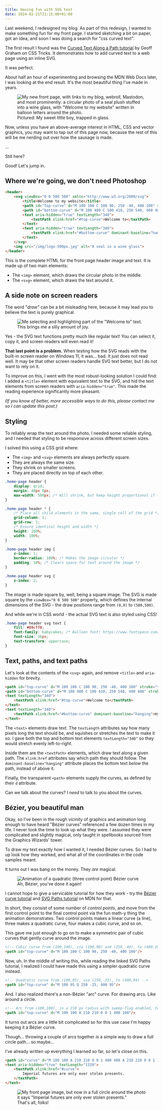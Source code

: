 ```yaml
---
title: Having fun with SVG text
date: 2024-02-21T21:15:00+01:00
---
```


Last weekend, I redesigned my blog. As part of this redesign, I wanted to make something fun for my front page. I started sketching a bit on paper, got an idea, and soon I was doing a search for "css curved text".

The first result I found was the [Curved Text Along a Path tutorial](https://css-tricks.com/snippets/svg/curved-text-along-path/) by Geoff Graham on CSS Tricks. It demonstrates how to add curved text to a web page using an inline SVG.

It was perfect.

About half an hour of experimenting and browsing the MDN Web Docs later, I was looking at the end result. It's the most beautiful thing I've made in years.

<figure>
    <img
        src="/img/2024-02-18-front-page-screenshot.jpg"
        alt="My new front page, with links to my blog, webroll, Mastodon, and most prominently: a circular photo of a seal plush stuffed into a wine glass, with &quot;Welcome to my website&quot; written in balloon letters around the photo.">
    <figcaption>Pictured: My sweet little boy, trapped in glass.</figcaption>
</figure>

Now, unless you have an above-average interest in HTML, CSS and vector graphics, you may want to tap out of this page now, because the rest of this will be me nerding out over how the sausage is made.

...

Still here?

Good! Let's jump in.

## Where we're going, we don't need Photoshop

```html
<header>
    <svg viewBox="0 0 500 500" xmlns="http://www.w3.org/2000/svg">
        <title>Welcome to my website</title>
        <path id="top-curve" d="M 100 100 C 100 90, 250 -40, 400 100" stroke="transparent" fill="transparent"/>
        <path id="bottom-curve" d="M 100 400 C 100 410, 250 540, 400 400" stroke="transparent" fill="transparent"/>
        <text aria-hidden="true" textLength="340">
            <textPath xlink:href="#top-curve">Welcome to</textPath>
        </text>
        <text aria-hidden="true" textLength="340">
            <textPath xlink:href="#bottom-curve" dominant-baseline="hanging">my website</textPath>
        </text>
    </svg>
    <img src="/img/logo-500px.jpg" alt="A seal in a wine glass">
</header>
```

This is the complete HTML for the front page header image and text. It is made up of two main elements:

- The `<img>` element, which draws the circular photo in the middle.
- The `<svg>` element, which draws the text around it.

## A side note on screen readers

The word _"draw"_ can be a bit misleading here, because it may lead you to believe the text is purely graphical.

<figure>
    <img
        src="/img/2024-02-18-front-page-marked-text-v2.jpg"
        alt="Me selecting and highlighting part of the &quot;Welcome to&quot; text.">
    <figcaption>This brings me a silly amount of joy.</figcaption>
</figure>

Yes - the SVG text functions pretty much like regular text! You can select it, copy it, and screen readers will even read it!

**That last point is a problem.** When testing how the SVG reads with the built-in screen reader on Windows 11, it was... bad. It just does not read well. It may be that other screen readers handle SVG text better, but I do not want to rely on it.

To improve on this, I went with the most robust-looking solution I could find: I added a `<title>` element with equivalent text to the SVG, and hid the text elements from screen readers with `aria-hidden="true"`. This made the reading experience significantly more pleasant.

_(If you know of better, more accessible ways to do this, please contact me so I can update this post.)_

## Styling

To reliably wrap the text around the photo, I needed some reliable styling, and I needed that styling to be responsive across different screen sizes.

I solved this using a CSS grid where:

- The `<img>` and `<svg>` elements are always perfectly square.
- They are always the same size.
- They shrink on smaller screens.
- They are placed directly on top of each other.

```css
.home-page header {
    display: grid;
    margin: 40px 0px;
    max-width: 500px; /* Will shrink, but keep height proportional if the screen is narrow */
}

.home-page header * {
    /* Place all child elements in the same, single cell of the grid */
    grid-column: 1;
    grid-row: 1;
    /* Ensure identical height and width */
    height: 100%;
    width: 100%;
}

.home-page header img {
    z-index: 1;
    border-radius: 100%; /* Makes the image circular */
    padding: 10%; /* Clears space for text around the image */
}

.home-page header svg {
    z-index: 2;
}
```

The image is made square by, well, being a square image. The SVG is made square by the `viewBox="0 0 500 500"` property, which defines the internal dimensions of the SVG - the draw positions range from `(0,0)` to `(500,500)`.

And while we're in CSS world - the actual SVG text is also styled using CSS!

```css
.home-page header svg text {
    fill: #89cff0;
    font-family: babycakes; /* Balloon font! https://www.fontspace.com/babycakes-font-f20531 */
    font-size: 36px;
    text-transform: uppercase;
}
```

## Text, paths, and text paths

Let's look at the contents of the `<svg>` again, and remove `<title>` and `aria-hidden` for brevity.

```html
<path id="top-curve" d="M 100 100 C 100 90, 250 -40, 400 100" stroke="transparent" fill="transparent"/>
<path id="bottom-curve" d="M 100 400 C 100 410, 250 540, 400 400" stroke="transparent" fill="transparent"/>
<text textLength="340">
    <textPath xlink:href="#top-curve">Welcome to</textPath>
</text>
<text textLength="340">
    <textPath xlink:href="#bottom-curve" dominant-baseline="hanging">my website</textPath>
</text>
```

The `<text>` elements draw text. The `textLength` attributes say how many pixels long the text should be, and squishes or stretches the text to make it so. I gave both the top and bottom text elements `textLength="340"` so they would stretch evenly left-to-right.

Inside them are the `<textPath>` elements, which draw text along a given path. The `xlink:href` attributes say which path they should follow. The `dominant-baseline="hanging"` attribute places the bottom text _below_ the path, instead of above it.

Finally, the transparent `<path>` elements supply the curves, as defined by their `d` attribute.

Can we talk about the curves? I _need_ to talk to you about the curves.

## Bézier, you beautiful man

Okay, so I've been in the rough vicinity of graphics and animation long enough to have heard "Bézier curves" referenced a few dozen times in my life. I never took the time to look up what they were. I assumed they were complicated and slightly magical, only taught in spellbooks sourced from the Graphics Wizards' tower.

To draw my text exactly how I wanted it, I needed Bézier curves. So I had to up look how they worked, and what all of the coordinates in the code samples meant.

It turns out I was bang on the money. They _are_ magical.

<figure>
    <img
        src="/img/bezier-quadratic.gif"
        alt="Animation of a quadratic (three control point) Bézier curve">
    <figcaption>Ah, Bézier, you've done it again!</figcaption>
</figure>

I cannot hope to give a servicable tutorial for how they work - try the [Bézier curve tutorial](https://developer.mozilla.org/en-US/docs/Glossary/Bezier_curve) and [SVG Paths tutorial](https://developer.mozilla.org/en-US/docs/Web/SVG/Tutorial/Paths) on MDN for that.

In short, they consist of some number of _control points_, and move from the first control point to the final control point via the fun math-y thing the animation demonstrates. Two control points makes a linear curve (a line), three makes a quadratic curve, four makes a cubic curve, and so on.

This gave me just enough to go on to make a symmetric pair of cubic curves that gently curve around the image.

```html
<!-- Cubic curve from (100,100), via (100,90) and (250,-40), to (400,100) -->
<path id="top-curve" d="M 100 100 C 100 90, 250 -40, 400 100"/>
```

Now, uh. In the middle of writing this, while reading the linked SVG Paths tutorial, I realized I could have made this using a simpler quadratic curve instead.

```html
<!-- Quadratic curve from (100,95), via (250,-25), to (400,94) -->
<path id="top-curve" d="M 100 95 Q 250 -25, 400 95"/>
```

And. I also realized there's a non-Bézier "arc" curve. For drawing arcs. Like around a circle.

```html
<!-- Arc from (100,100), in a 210 px radius with sweep-flag enabled, to (400,100) -->
<path id="top-curve" d="M 100 100 A 210 210 0 0 1 400 100"/>
```

It turns out arcs are a little bit complicated so for this use case I'm happy keeping it a Bézier curve.

Though... throwing a couple of arcs together _is_ a simple way to draw a full circle path... so maybe...

I've already written up everything I learned so far, so let's close on this.

```html
<path id="curve" d="M 100 100 A 210 210 0 0 1 400 400 A 210 210 0 0 1 100 100" stroke="transparent" fill="transparent"/>
<text aria-hidden="true" textLength="1320">
    <textPath xlink:href="#curve">
        Imperial futures are only ever stolen presents.
    </textPath>
</text>
```

<figure>
    <img
        src="/img/2024-02-21-imperial-futures-are-only-ever-stolen-presents.jpg"
        alt="My front page image, but now in a full circle around the photo it says &quot;Imperial futures are only ever stolen presents.&quot;">
    <figcaption>That's all, folks!</figcaption>
</figure>
